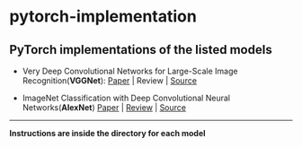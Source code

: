 # pytorch-implementation

## PyTorch implementations of the listed models

* Very Deep Convolutional Networks for Large-Scale Image Recognition(**VGGNet**): 
[Paper](https://arxiv.org/abs/1409.1556) |
Review | 
[Source](https://github.com/alanpark72/pytorch-implementation/tree/master/vgg)

* ImageNet Classification with Deep Convolutional Neural Networks(**AlexNet**)
[Paper](https://proceedings.neurips.cc/paper/2012/file/c399862d3b9d6b76c8436e924a68c45b-Paper.pdf) | 
[Review](https://engine-park.tistory.com/13) | 
[Source](https://github.com/alanpark72/pytorch-implementation/tree/master/alexnet)

---
**Instructions are inside the directory for each model**

